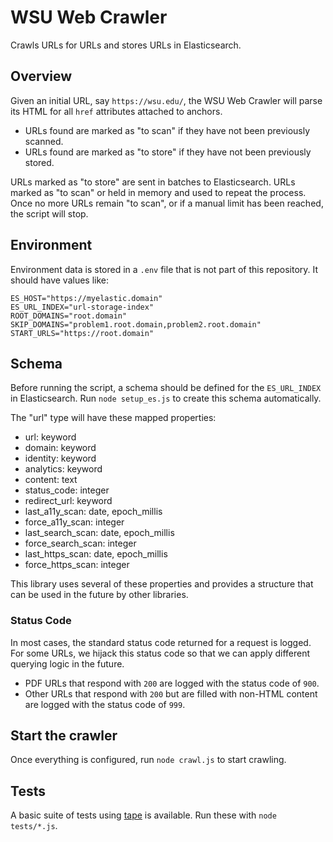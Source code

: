 # WSU Web Crawler

Crawls URLs for URLs and stores URLs in Elasticsearch.

## Overview

Given an initial URL, say `https://wsu.edu/`, the WSU Web Crawler will parse its HTML for all `href` attributes attached to anchors.

* URLs found are marked as "to scan" if they have not been previously scanned.
* URLs found are marked as "to store" if they have not been previously stored.

URLs marked as "to store" are sent in batches to Elasticsearch. URLs marked as "to scan" or held in memory and used to repeat the process. Once no more URLs remain "to scan", or if a manual limit has been reached, the script will stop.

## Environment

Environment data is stored in a `.env` file that is not part of this repository. It should have values like:

```
ES_HOST="https://myelastic.domain"
ES_URL_INDEX="url-storage-index"
ROOT_DOMAINS="root.domain"
SKIP_DOMAINS="problem1.root.domain,problem2.root.domain"
START_URLS="https://root.domain"
```

## Schema

Before running the script, a schema should be defined for the `ES_URL_INDEX` in Elasticsearch. Run `node setup_es.js` to create this schema automatically.

The "url" type will have these mapped properties:

* url: keyword
* domain: keyword
* identity: keyword
* analytics: keyword
* content: text
* status_code: integer
* redirect_url: keyword
* last_a11y_scan: date, epoch_millis
* force_a11y_scan: integer
* last_search_scan: date, epoch_millis
* force_search_scan: integer
* last_https_scan: date, epoch_millis
* force_https_scan: integer

This library uses several of these properties and provides a structure that can be used in the future by other libraries.

### Status Code

In most cases, the standard status code returned for a request is logged. For some URLs, we hijack this status code so that we can apply different querying logic in the future.

* PDF URLs that respond with `200` are logged with the status code of `900`.
* Other URLs that respond with `200` but are filled with non-HTML content are logged with the status code of `999`.

## Start the crawler

Once everything is configured, run `node crawl.js` to start crawling.

## Tests

A basic suite of tests using [tape](https://github.com/substack/tape) is available. Run these with `node tests/*.js`.
